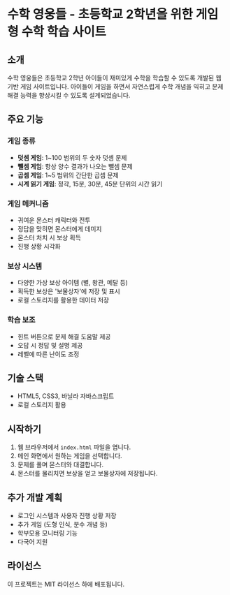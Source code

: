 # 수학 영웅들 - 초등학교 2학년을 위한 게임형 수학 학습 사이트

## 소개
수학 영웅들은 초등학교 2학년 아이들이 재미있게 수학을 학습할 수 있도록 개발된 웹 기반 게임 사이트입니다. 아이들이 게임을 하면서 자연스럽게 수학 개념을 익히고 문제 해결 능력을 향상시킬 수 있도록 설계되었습니다.

## 주요 기능

### 게임 종류
- **덧셈 게임**: 1~100 범위의 두 숫자 덧셈 문제
- **뺄셈 게임**: 항상 양수 결과가 나오는 뺄셈 문제
- **곱셈 게임**: 1~5 범위의 간단한 곱셈 문제
- **시계 읽기 게임**: 정각, 15분, 30분, 45분 단위의 시간 읽기

### 게임 메커니즘
- 귀여운 몬스터 캐릭터와 전투
- 정답을 맞히면 몬스터에게 데미지
- 몬스터 처치 시 보상 획득
- 진행 상황 시각화

### 보상 시스템
- 다양한 가상 보상 아이템 (별, 왕관, 메달 등)
- 획득한 보상은 '보물상자'에 저장 및 표시
- 로컬 스토리지를 활용한 데이터 저장

### 학습 보조
- 힌트 버튼으로 문제 해결 도움말 제공
- 오답 시 정답 및 설명 제공
- 레벨에 따른 난이도 조정

## 기술 스택
- HTML5, CSS3, 바닐라 자바스크립트
- 로컬 스토리지 활용

## 시작하기
1. 웹 브라우저에서 `index.html` 파일을 엽니다.
2. 메인 화면에서 원하는 게임을 선택합니다.
3. 문제를 풀며 몬스터와 대결합니다.
4. 몬스터를 물리치면 보상을 얻고 보물상자에 저장됩니다.

## 추가 개발 계획
- 로그인 시스템과 사용자 진행 상황 저장
- 추가 게임 (도형 인식, 분수 개념 등)
- 학부모용 모니터링 기능
- 다국어 지원

## 라이선스
이 프로젝트는 MIT 라이선스 하에 배포됩니다. 
